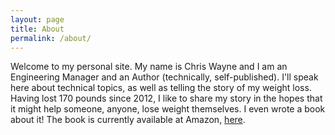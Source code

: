 ```yaml
---
layout: page
title: About
permalink: /about/
---
```


Welcome to my personal site.  My name is Chris Wayne and I am an Engineering Manager and an Author (technically, self-published).  I'll speak here about technical topics, as well as telling the story of my weight loss.  Having lost 170 pounds since 2012, I like to share my story in the hopes that it might help someone, anyone, lose weight themselves.   I even wrote a book about it!  The book is currently available at Amazon, [here](https://amazon.com/dp/B08T8HPCKC).